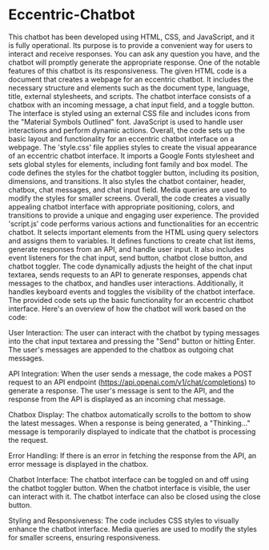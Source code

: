 # Eccentric-Chatbot
This chatbot has been developed using HTML, CSS, and JavaScript, and it is fully operational. Its purpose is to provide a convenient way for users to interact and receive responses. You can ask any question you have, and the chatbot will promptly generate the appropriate response.  One of the notable features of this chatbot is its responsiveness.
 The given HTML code is a document that creates a webpage for an eccentric chatbot. It includes the necessary structure and elements such as the document type, language, title, external stylesheets, and scripts. The chatbot interface consists of a chatbox with an incoming message, a chat input field, and a toggle button. The interface is styled using an external CSS file and includes icons from the "Material Symbols Outlined" font. JavaScript is used to handle user interactions and perform dynamic actions. Overall, the code sets up the basic layout and functionality for an eccentric chatbot interface on a webpage. The 'style.css' file applies styles to create the visual appearance of an eccentric chatbot interface. It imports a Google Fonts stylesheet and sets global styles for elements, including font family and box model. The code defines the styles for the chatbot toggler button, including its position, dimensions, and transitions. It also styles the chatbot container, header, chatbox, chat messages, and chat input field. Media queries are used to modify the styles for smaller screens. Overall, the code creates a visually appealing chatbot interface with appropriate positioning, colors, and transitions to provide a unique and engaging user experience. The provided 'script.js' code performs various actions and functionalities for an eccentric chatbot. It selects important elements from the HTML using query selectors and assigns them to variables. It defines functions to create chat list items, generate responses from an API, and handle user input. It also includes event listeners for the chat input, send button, chatbot close button, and chatbot toggler. The code dynamically adjusts the height of the chat input textarea, sends requests to an API to generate responses, appends chat messages to the chatbox, and handles user interactions. Additionally, it handles keyboard events and toggles the visibility of the chatbot interface. The provided code sets up the basic functionality for an eccentric chatbot interface. Here's an overview of how the chatbot will work based on the code:

User Interaction: The user can interact with the chatbot by typing messages into the chat input textarea and pressing the "Send" button or hitting Enter. The user's messages are appended to the chatbox as outgoing chat messages.

API Integration: When the user sends a message, the code makes a POST request to an API endpoint (https://api.openai.com/v1/chat/completions) to generate a response. The user's message is sent to the API, and the response from the API is displayed as an incoming chat message.

Chatbox Display: The chatbox automatically scrolls to the bottom to show the latest messages. When a response is being generated, a "Thinking..." message is temporarily displayed to indicate that the chatbot is processing the request.

Error Handling: If there is an error in fetching the response from the API, an error message is displayed in the chatbox.

Chatbot Interface: The chatbot interface can be toggled on and off using the chatbot toggler button. When the chatbot interface is visible, the user can interact with it. The chatbot interface can also be closed using the close button.

Styling and Responsiveness: The code includes CSS styles to visually enhance the chatbot interface. Media queries are used to modify the styles for smaller screens, ensuring responsiveness.
